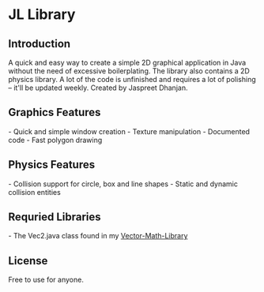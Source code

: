 # JL Library

<h2>Introduction</h2>
A quick and easy way to create a simple 2D graphical application in Java without the need of excessive boilerplating. The library also contains a 2D physics library. A lot of the code is unfinished and requires a lot of polishing – it'll be updated weekly. Created by Jaspreet Dhanjan.

<h2>Graphics Features</h2>
- Quick and simple window creation
- Texture manipulation
- Documented code
- Fast polygon drawing

<h2>Physics Features</h2>
- Collision support for circle, box and line shapes
- Static and dynamic collision entities

<h2>Requried Libraries</h2>
- The Vec2.java class found in my <a href="https://github.com/jaspreetdhanjan/Vector-Math-Library">Vector-Math-Library</a>

<h2>License</h2>
Free to use for anyone.
